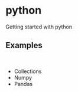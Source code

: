 # python
Getting started with python

<h2> Examples </h2> <br>
 <ul>
<li>Collections</li> 
<li>Numpy</li>
<li>Pandas</li>
</ul> 


